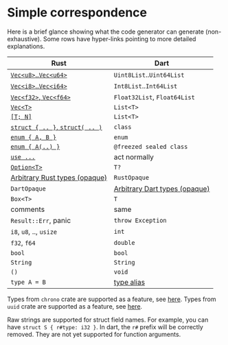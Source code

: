 # Simple correspondence

Here is a brief glance showing what the code generator can generate (non-exhaustive). Some rows have hyper-links pointing to more detailed explanations.

| Rust                                                 | Dart                                                 |
| ---------------------------------------------------- | ---------------------------------------------------- |
| [`Vec<u8>`..`Vec<u64>`](lang_vec.md)                 | `Uint8List`..`Uint64List`                            |
| [`Vec<i8>`..`Vec<i64>`](lang_vec.md)                 | `Int8List`..`Int64List`                              |
| [`Vec<f32>`, `Vec<f64>`](lang_vec.md)                | `Float32List`, `Float64List`                         |
| [`Vec<T>`](lang_vec.md)                              | `List<T>`                                            |
| [`[T; N]`](lang_vec.md)                              | `List<T>`                                            |
| [`struct { .. }`, `struct( .. )`](lang_struct.md)    | `class`                                              |
| [`enum { A, B }`](lang_enum.md)                      | `enum`                                               |
| [`enum { A(..) }`](lang_enum.md)                     | `@freezed sealed class`                              |
| [`use ...`](lang_external.md)                        | act normally                                         |
| [`Option<T>`](lang_option.md)                        | `T?`                                                 |
| [Arbitrary Rust types (opaque)](lang_rust_opaque.md) | `RustOpaque`                                         |
| `DartOpaque`                                         | [Arbitrary Dart types (opaque)](lang_dart_opaque.md) |
| `Box<T>`                                             | `T`                                                  |
| comments                                             | same                                                 |
| `Result::Err`, panic                                 | `throw Exception`                                    |
| `i8`, `u8`, .., `usize`                              | `int`                                                |
| `f32`, `f64`                                         | `double`                                             |
| `bool`                                               | `bool`                                               |
| `String`                                             | `String`                                             |
| `()`                                                 | `void`                                               |
| `type A = B`                                         | [type alias](lang_type_alias.md)                     |

Types from `chrono` crate are supported as a feature, see [here](lang_chrono.md).
Types from `uuid` crate are supported as a feature, see [here](lang_uuid.md).

Raw strings are supported for struct field names. For example, you can have `struct S { r#type: i32 }`. In dart, the `r#` prefix will be correctly removed. They are not yet supported for function arguments.
